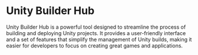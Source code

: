 Unity Builder Hub
=================

Unity Builder Hub is a powerful tool designed to streamline the process of building and deploying Unity projects. It provides a user-friendly interface and a set of features that simplify the management of Unity builds, making it easier for developers to focus on creating great games and applications.



